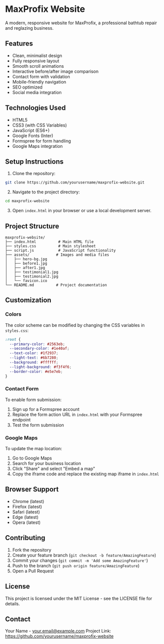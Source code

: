 # MaxProfix Website

A modern, responsive website for MaxProfix, a professional bathtub repair and reglazing business.

## Features

- Clean, minimalist design
- Fully responsive layout
- Smooth scroll animations
- Interactive before/after image comparison
- Contact form with validation
- Mobile-friendly navigation
- SEO optimized
- Social media integration

## Technologies Used

- HTML5
- CSS3 (with CSS Variables)
- JavaScript (ES6+)
- Google Fonts (Inter)
- Formspree for form handling
- Google Maps integration

## Setup Instructions

1. Clone the repository:

```bash
git clone https://github.com/yourusername/maxprofix-website.git
```

2. Navigate to the project directory:

```bash
cd maxprofix-website
```

3. Open `index.html` in your browser or use a local development server.

## Project Structure

```
maxprofix-website/
├── index.html          # Main HTML file
├── styles.css          # Main stylesheet
├── script.js           # JavaScript functionality
├── assets/            # Images and media files
│   ├── hero-bg.jpg
│   ├── before1.jpg
│   ├── after1.jpg
│   ├── testimonial1.jpg
│   ├── testimonial2.jpg
│   └── favicon.ico
└── README.md          # Project documentation
```

## Customization

### Colors

The color scheme can be modified by changing the CSS variables in `styles.css`:

```css
:root {
  --primary-color: #2563eb;
  --secondary-color: #1e40af;
  --text-color: #1f2937;
  --light-text: #6b7280;
  --background: #ffffff;
  --light-background: #f3f4f6;
  --border-color: #e5e7eb;
}
```

### Contact Form

To enable form submission:

1. Sign up for a Formspree account
2. Replace the form action URL in `index.html` with your Formspree endpoint
3. Test the form submission

### Google Maps

To update the map location:

1. Go to Google Maps
2. Search for your business location
3. Click "Share" and select "Embed a map"
4. Copy the iframe code and replace the existing map iframe in `index.html`

## Browser Support

- Chrome (latest)
- Firefox (latest)
- Safari (latest)
- Edge (latest)
- Opera (latest)

## Contributing

1. Fork the repository
2. Create your feature branch (`git checkout -b feature/AmazingFeature`)
3. Commit your changes (`git commit -m 'Add some AmazingFeature'`)
4. Push to the branch (`git push origin feature/AmazingFeature`)
5. Open a Pull Request

## License

This project is licensed under the MIT License - see the LICENSE file for details.

## Contact

Your Name - your.email@example.com
Project Link: https://github.com/yourusername/maxprofix-website
